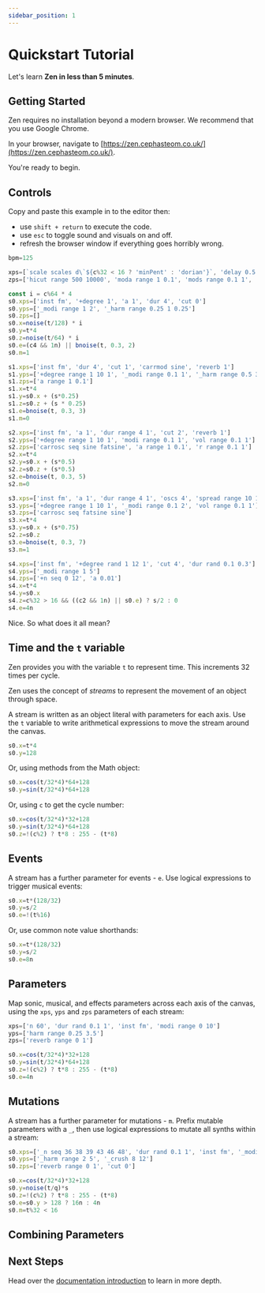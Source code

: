 ```yaml
---
sidebar_position: 1
---
```


# Quickstart Tutorial

Let's learn **Zen in less than 5 minutes**.

## Getting Started

Zen requires no installation beyond a modern browser. We recommend that you use Google Chrome.

In your browser, navigate to [https://zen.cephasteom.co.uk/](https://zen.cephasteom.co.uk/).

You're ready to begin.

## Controls
Copy and paste this example in to the editor then:
* use `shift + return` to execute the code.
* use `esc` to toggle sound and visuals on and off.
* refresh the browser window if everything goes horribly wrong.
```js
bpm=125

xps=[`scale scales d\`${c%32 < 16 ? 'minPent' : 'dorian'}`, 'delay 0.5', 'delayfb 0.75', 'delaytime 3', 'reverb 0.5', 'locut 300']
zps=['hicut range 500 10000', 'moda range 1 0.1', 'mods range 0.1 1',  'modcurve exp']

const i = c%64 * 4
s0.xps=['inst fm', '+degree 1', 'a 1', 'dur 4', 'cut 0']
s0.yps=['_modi range 1 2', '_harm range 0.25 1 0.25']
s0.zps=[]
s0.x=noise(t/128) * i
s0.y=t*4
s0.z=noise(t/64) * i
s0.e=(c4 && 1n) || bnoise(t, 0.3, 2)
s0.m=1

s1.xps=['inst fm', 'dur 4', 'cut 1', 'carrmod sine', 'reverb 1']
s1.yps=['+degree range 1 10 1', '_modi range 0.1 1', '_harm range 0.5 3 0.5', 'vol range 0.1 1']
s1.zps=['a range 1 0.1']
s1.x=t*4
s1.y=s0.x + (s*0.25)
s1.z=s0.z + (s * 0.25)
s1.e=bnoise(t, 0.3, 3)
s1.m=0

s2.xps=['inst fm', 'a 1', 'dur range 4 1', 'cut 2', 'reverb 1']
s2.yps=['+degree range 1 10 1', 'modi range 0.1 1', 'vol range 0.1 1']
s2.zps=['carrosc seq sine fatsine', 'a range 1 0.1', 'r range 0.1 1']
s2.x=t*4
s2.y=s0.x + (s*0.5)
s2.z=s0.z + (s*0.5)
s2.e=bnoise(t, 0.3, 5)
s2.m=0

s3.xps=['inst fm', 'a 1', 'dur range 4 1', 'oscs 4', 'spread range 10 100', 'reverb 1']
s3.yps=['+degree range 1 10 1', '_modi range 0.1 2', 'vol range 0.1 1']
s3.zps=['carrosc seq fatsine sine']
s3.x=t*4
s3.y=s0.x + (s*0.75)
s2.z=s0.z
s3.e=bnoise(t, 0.3, 7)
s3.m=1

s4.xps=['inst fm', '+degree rand 1 12 1', 'cut 4', 'dur rand 0.1 0.3']
s4.yps=['_modi range 1 5']
s4.zps=['+n seq 0 12', 'a 0.01']
s4.x=t*4
s4.y=s0.x
s4.z=c%32 > 16 && ((c2 && 1n) || s0.e) ? s/2 : 0
s4.e=4n
```
Nice. So what does it all mean?
## Time and the `t` variable

Zen provides you with the variable `t` to represent time. This increments 32 times per cycle.

Zen uses the concept of *streams* to represent the movement of an object through space.

A stream is written as an object literal with parameters for each axis. Use the `t` variable to write arithmetical expressions to move the stream around the canvas.

```js
s0.x=t*4
s0.y=128
```
Or, using methods from the Math object:

```js
s0.x=cos(t/32*4)*64+128
s0.y=sin(t/32*4)*64+128
```
Or, using `c` to get the cycle number:
```js
s0.x=cos(t/32*4)*32+128
s0.y=sin(t/32*4)*64+128
s0.z=!(c%2) ? t*8 : 255 - (t*8)
```
## Events
A stream has a further parameter for events - `e`. Use logical expressions to trigger musical events:
```js
s0.x=t*(128/32)
s0.y=s/2
s0.e=!(t%16)
```
Or, use common note value shorthands:
```js
s0.x=t*(128/32)
s0.y=s/2
s0.e=8n
```

## Parameters
Map sonic, musical, and effects parameters across each axis of the canvas, using the `xps`, `yps` and `zps` parameters of each stream:
```js
xps=['n 60', 'dur rand 0.1 1', 'inst fm', 'modi range 0 10']
yps=['harm range 0.25 3.5']
zps=['reverb range 0 1']

s0.x=cos(t/32*4)*32+128
s0.y=sin(t/32*4)*64+128
s0.z=!(c%2) ? t*8 : 255 - (t*8)
s0.e=4n
```

## Mutations
A stream has a further parameter for mutations - `m`. Prefix mutable parameters with a `_`, then use logical expressions to mutate all synths within a stream:
```js
s0.xps=['_n seq 36 38 39 43 46 48', 'dur rand 0.1 1', 'inst fm', '_modi range 0 10', '+n 12']
s0.yps=['_harm range 2 5', '_crush 8 12']
s0.zps=['reverb range 0 1', 'cut 0']

s0.x=cos(t/32*4)*32+128
s0.y=noise(t/q)*s
s0.z=!(c%2) ? t*8 : 255 - (t*8)
s0.e=s0.y > 128 ? 16n : 4n
s0.m=t%32 < 16
```

## Combining Parameters
<!-- TODO -->

## Next Steps
Head over the [documentation introduction](/docs/docs/intro/) to learn in more depth. 